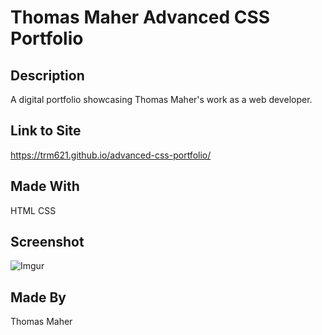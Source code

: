 # Thomas Maher Advanced CSS Portfolio

## Description
A digital portfolio showcasing Thomas Maher's work as a web developer.

## Link to Site
https://trm621.github.io/advanced-css-portfolio/

## Made With
HTML
CSS

## Screenshot
![Imgur](https://imgur.com/Z8fn4ss.png)

## Made By
Thomas Maher